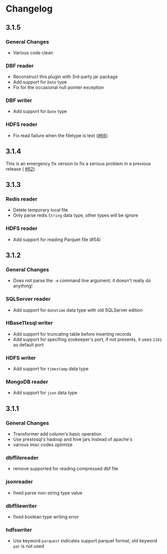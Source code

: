 # Changelog

## 3.1.5

### General Changes

* Various code clean

### DBF reader

* Reconstruct this plugin with 3rd-party jar package
* Add support for `Date` type
* Fix for the occasional null pointer exception

### DBF writer

* Add support for `Date` type

### HDFS reader

* Fix read failure when the filetype is text ([\#66](https://github.com/wgzhao/DataX/issues/66))

## 3.1.4

This is an emergency fix version to fix a serious problem in a previous release ( [\#62](https://github.com/wgzhao/DataX/issues/62)).

## 3.1.3

### Redis reader

* Delete temporary local file
* Only parse redis `String` data type, other types will be ignore

### HDFS reader

* Add support for reading Parquet file (#54)

## 3.1.2

### General Changes

* Does not parse the `-m` command line argument, it doesn't really do anything!

### SQLServer reader

* Add support for `datetime` data type with old SQLServer edition

### HBase11xsql writer

* Add support for truncating table before inserting records
* Add support for specifing zookeeper's port, if not presents, it uses `2181` as default port 

### HDFS writer

* Add support for `timestamp` data type

### MongoDB reader

* Add support for `json` data type

## 3.1.1 

### General Changes

* Transformer add column's basic operation 
* Use prestosql's hadoop and hive jars instead of apache's
* various misc codes optimize
 
### dbffilereader

* remove supported for reading compressed dbf file
    
### jsonreader
 
* fixed parse non-string type value
  
### dbffilewriter
 
* fixed boolean type writing error
   
### hdfswriter

*  Use keyword `parquest` indicates support parquet format,  old keyword `par` is not used

